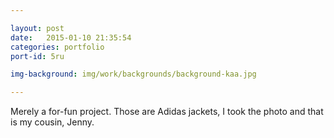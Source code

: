 ```yaml
---

layout: post
date:   2015-01-10 21:35:54
categories: portfolio
port-id: 5ru

img-background: img/work/backgrounds/background-kaa.jpg

---
```


Merely a for-fun project. Those are Adidas jackets, I took the photo and that is my cousin, Jenny.